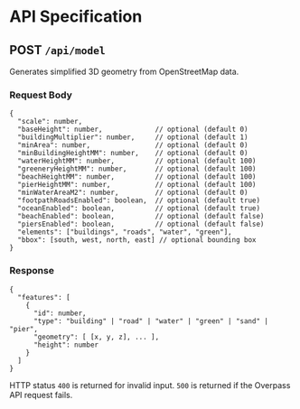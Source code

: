 # API Specification

## POST `/api/model`

Generates simplified 3D geometry from OpenStreetMap data.

### Request Body

```
{
  "scale": number,
  "baseHeight": number,             // optional (default 0)
  "buildingMultiplier": number,     // optional (default 1)
  "minArea": number,                // optional (default 0)
  "minBuildingHeightMM": number,    // optional (default 0)
  "waterHeightMM": number,          // optional (default 100)
  "greeneryHeightMM": number,       // optional (default 100)
  "beachHeightMM": number,          // optional (default 100)
  "pierHeightMM": number,           // optional (default 100)
  "minWaterAreaM2": number,         // optional (default 0)
  "footpathRoadsEnabled": boolean,  // optional (default true)
  "oceanEnabled": boolean,          // optional (default true)
  "beachEnabled": boolean,          // optional (default false)
  "piersEnabled": boolean,          // optional (default false)
  "elements": ["buildings", "roads", "water", "green"],
  "bbox": [south, west, north, east] // optional bounding box
}
```

### Response

```
{
  "features": [
    {
      "id": number,
      "type": "building" | "road" | "water" | "green" | "sand" | "pier",
      "geometry": [ [x, y, z], ... ],
      "height": number
    }
  ]
}
```

HTTP status `400` is returned for invalid input.
`500` is returned if the Overpass API request fails.
